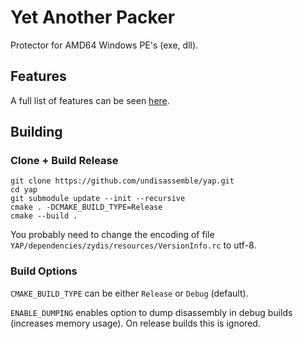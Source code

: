 # Yet Another Packer

Protector for AMD64 Windows PE's (exe, dll).


## Features

A full list of features can be seen [here](Features.md).


## Building

### Clone + Build Release

```
git clone https://github.com/undisassemble/yap.git
cd yap
git submodule update --init --recursive
cmake . -DCMAKE_BUILD_TYPE=Release
cmake --build .
```

You probably need to change the encoding of file `YAP/dependencies/zydis/resources/VersionInfo.rc` to utf-8.


### Build Options

`CMAKE_BUILD_TYPE` can be either `Release` or `Debug` (default).

`ENABLE_DUMPING` enables option to dump disassembly in debug builds (increases memory usage). On release builds this is ignored.